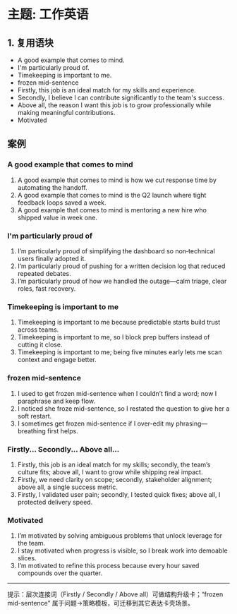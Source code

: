 # 主题: 工作英语
## 1. 复用语块
- A good example that comes to mind. 
- I'm particularly proud of.
- Timekeeping is important to me.
- frozen mid-sentence
- Firstly, this job is an ideal match for my skills and experience.
- Secondly, I believe I can contribute significantly to the team's success.
- Above all, the reason I want this job is to grow professionally while making meaningful contributions.
- Motivated

## 案例
### A good example that comes to mind
1. A good example that comes to mind is how we cut response time by automating the handoff.
2. A good example that comes to mind is the Q2 launch where tight feedback loops saved a week.
3. A good example that comes to mind is mentoring a new hire who shipped value in week one.

### I'm particularly proud of
1. I’m particularly proud of simplifying the dashboard so non‑technical users finally adopted it.
2. I’m particularly proud of pushing for a written decision log that reduced repeated debates.
3. I’m particularly proud of how we handled the outage—calm triage, clear roles, fast recovery.

### Timekeeping is important to me
1. Timekeeping is important to me because predictable starts build trust across teams.
2. Timekeeping is important to me, so I block prep buffers instead of cutting it close.
3. Timekeeping is important to me; being five minutes early lets me scan context and engage better.

### frozen mid-sentence
1. I used to get frozen mid-sentence when I couldn’t find a word; now I paraphrase and keep flow.
2. I noticed she froze mid-sentence, so I restated the question to give her a soft restart.
3. I sometimes get frozen mid-sentence if I over-edit my phrasing—breathing first helps.

### Firstly... Secondly... Above all...
1. Firstly, this job is an ideal match for my skills; secondly, the team’s culture fits; above all, I want to grow while shipping real impact.
2. Firstly, we need clarity on scope; secondly, stakeholder alignment; above all, a single success metric.
3. Firstly, I validated user pain; secondly, I tested quick fixes; above all, I protected delivery speed.

### Motivated
1. I’m motivated by solving ambiguous problems that unlock leverage for the team.
2. I stay motivated when progress is visible, so I break work into demoable slices.
3. I’m motivated to refine this process because every hour saved compounds over the quarter.

---
提示：层次连接词（Firstly / Secondly / Above all）可做结构升级卡；“frozen mid-sentence” 属于问题→策略模板，可迁移到其它表达卡壳场景。
